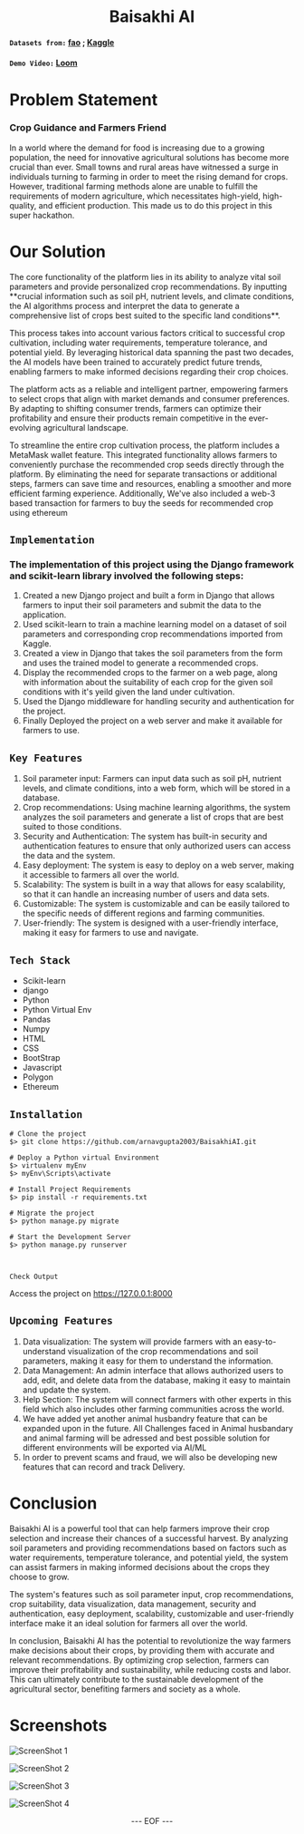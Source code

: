 
<H1 align = "center"> Baisakhi AI </H1>


#### `Datasets from:`  [fao](http://www.fao.org/statistics/databases/en/) ; [Kaggle](https://www.kaggle.com/)
#### `Demo Video:` [Loom](https://www.loom.com/share/98946fd5124243719aa9855b4cdfb1ac) 


    
# Problem Statement
<p>
  <h3>Crop Guidance and Farmers Friend</h3>
 In a world where the demand for food is increasing due to a growing population, the need for innovative agricultural solutions has become more crucial than ever. Small towns and rural areas have witnessed a surge in individuals turning to farming in order to meet the rising demand for crops. However, traditional farming methods alone are unable to fulfill the requirements of modern agriculture, which necessitates high-yield, high-quality, and efficient production. This made us to do this project in this super hackathon. </p> 
  
# Our Solution
<p>
The core functionality of the platform lies in its ability to analyze vital soil parameters and provide personalized crop recommendations. By inputting **crucial information such as soil pH, nutrient levels, and climate conditions, the AI algorithms process and interpret the data to generate a comprehensive list of crops best suited to the specific land conditions**.

This process takes into account various factors critical to successful crop cultivation, including water requirements, temperature tolerance, and potential yield. By leveraging historical data spanning the past two decades, the AI models have been trained to accurately predict future trends, enabling farmers to make informed decisions regarding their crop choices.

The platform acts as a reliable and intelligent partner, empowering farmers to select crops that align with market demands and consumer preferences. By adapting to shifting consumer trends, farmers can optimize their profitability and ensure their products remain competitive in the ever-evolving agricultural landscape.

To streamline the entire crop cultivation process, the platform includes a MetaMask wallet feature. This integrated functionality allows farmers to conveniently purchase the recommended crop seeds directly through the platform. By eliminating the need for separate transactions or additional steps, farmers can save time and resources, enabling a smoother and more efficient farming experience.
Additionally, We've also included a web-3 based transaction for farmers to buy the seeds for recommended crop using ethereum

</p>

## `Implementation`

### The implementation of this project using the Django framework and scikit-learn library involved the following steps:
<ol>
  <li>Created a new Django project and built a form in Django that allows farmers to input their soil parameters and submit the data to the application.</li>
  <li>Used scikit-learn to train a machine learning model on a dataset of soil parameters and corresponding crop recommendations imported from Kaggle.</li>
  <li>Created a view in Django that takes the soil parameters from the form and uses the trained model to generate a recommended crops.</li>
  <li>Display the recommended crops to the farmer on a web page, along with information about the suitability of each crop for the given soil conditions with it's yeild given the land under cultivation.</li>
  <li>Used the Django middleware for handling security and authentication for the project.</li>
  <li>Finally Deployed the project on a web server and make it available for farmers to use.</li>
</ol>

## `Key Features`
<ol>
  <li>Soil parameter input: Farmers can input data such as soil pH, nutrient levels, and climate conditions, into a web form, which will be stored in a database.</li>
  <li>Crop recommendations: Using machine learning algorithms, the system analyzes the soil parameters and generate a list of crops that are best suited to those conditions.</li>
  <li>Security and Authentication: The system has built-in security and authentication features to ensure that only authorized users can access the data and the system.</li>
  <li>Easy deployment: The system is easy to deploy on a web server, making it accessible to farmers all over the world.</li>
  <li>Scalability: The system is built in a way that allows for easy scalability, so that it can handle an increasing number of users and data sets.</li>
  <li>Customizable: The system is customizable and can be easily tailored to the specific needs of different regions and farming communities.</li>
  <li>User-friendly: The system is designed with a user-friendly interface, making it easy for farmers to use and navigate.</li>

</ol> 


## `Tech Stack`
<ul>
  <li>Scikit-learn</li>
  <li>django</li>
  <li>Python</li>
  <li>Python Virtual Env</li>
  <li>Pandas</li>
  <li>Numpy</li>
  <li>HTML</li>
  <li>CSS</li>
  <li>BootStrap</li>
  <li>Javascript</li>
  <li>Polygon</li>
  <li>Ethereum</li>
  
  
</ul>  


## `Installation`

```console
# Clone the project
$> git clone https://github.com/arnavgupta2003/BaisakhiAI.git

# Deploy a Python virtual Environment
$> virtualenv myEnv
$> myEnv\Scripts\activate

# Install Project Requirements
$> pip install -r requirements.txt

# Migrate the project
$> python manage.py migrate

# Start the Development Server
$> python manage.py runserver
      
      
```

`Check Output`

Access the project on https://127.0.0.1:8000
 

 

## `Upcoming Features`
<ol>
   <li>Data visualization: The system will provide farmers with an easy-to-understand visualization of the crop recommendations and soil parameters, making it easy for them to understand the information.</li>
  <li>Data Management: An admin interface that allows authorized users to add, edit, and delete data from the database, making it easy to maintain and update the system.</li>
  <li>Help Section: The system will connect farmers with other experts in this field which also includes other farming communities across the world.</li>
  <li>
  We have added yet another animal husbandry feature that can be expanded upon in the future. All Challenges faced in Animal husbandary and animal farming will be adressed and best possible solution for different environments will be exported via AI/ML
  </li>
  <li>
  In order to prevent scams and fraud, we will also be developing new features that can record and track Delivery.
  </li>
  
</ol>  

# Conclusion
<p>
  Baisakhi AI is a powerful tool that can help farmers improve their crop selection and increase their chances of a successful harvest. By analyzing soil parameters and providing recommendations based on factors such as water requirements, temperature tolerance, and potential yield, the system can assist farmers in making informed decisions about the crops they choose to grow.

The system's features such as soil parameter input, crop recommendations, crop suitability, data visualization, data management, security and authentication, easy deployment, scalability, customizable and user-friendly interface make it an ideal solution for farmers all over the world.

In conclusion, Baisakhi AI has the potential to revolutionize the way farmers make decisions about their crops, by providing them with accurate and relevant recommendations. By optimizing crop selection, farmers can improve their profitability and sustainability, while reducing costs and labor. This can ultimately contribute to the sustainable development of the agricultural sector, benefiting farmers and society as a whole.
</p>

# Screenshots
![ScreenShot 1](https://github.com/navinajk/Baisakhi.ai/blob/main/s1.jpg)

![ScreenShot 2](https://github.com/navinajk/Baisakhi.ai/blob/main/s2.jpg)

![ScreenShot 3](https://github.com/navinajk/Baisakhi.ai/blob/main/s3.jpg)

![ScreenShot 4](https://github.com/navinajk/Baisakhi.ai/blob/main/s4.jpg)

<p align=center> --- EOF --- </p>
